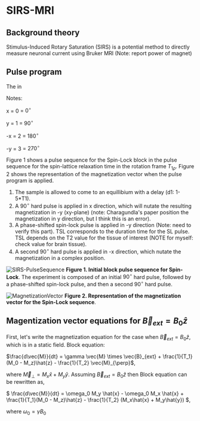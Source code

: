 # SIRS-MRI

## Background theory

Stimulus-Induced Rotary Saturation (SIRS) is a potential method to directly measure neuronal current using Bruker MRI (Note: report power of magnet)

## Pulse program

The in

Notes:


x = 0 = $0^\circ$ 

y = 1 = $90^\circ$ 

-x = 2 = $180^\circ$ 

-y = 3 = $270^\circ$ 

Figure 1 shows a pulse sequence for the Spin-Lock block in the pulse sequence for the spin-lattice relaxation time in the rotation frame $T_{1\rho}$. Figure 2 shows the representation of the magnetization vector when the pulse program is applied. 

1. The sample is allowed to come to an equillibium with a delay (d1: 1-5*T1).
1. A $90^\circ$ hard pulse is applied in x direction, which will nutate the resulting magnetization in -y (xy-plane) (note: Charagundla's paper position the magnetization in y direction, but I think this is an error).
1. A phase-shifted spin-lock pulse is applied in -y direction (Note: need to verify this part). TSL corresponds to the duration time for the SL pulse. TSL depends on the T2 value for the tissue of interest (NOTE for myself: check value for brain tissue).
1. A second $90^\circ$ hard pulse is applied in -x direction, which nutate the magnetization in a complex position.



![SIRS-PulseSequence](https://github.com/yanitzatrosel/SIRS-MRI/assets/141436347/779964a2-537a-4c48-a324-98ed9130a481)
**Figure 1. Initial block pulse sequence for Spin-Lock**. The experiment is composed of an initial $90^\circ$ hard pulse, followed by a phase-shifted spin-lock pulse, and then a second $90^\circ$ hard pulse.


![MagnetizationVector](https://github.com/yanitzatrosel/SIRS-MRI/assets/141436347/649cc293-d46f-4fe1-8719-77a4c960fbd9)
**Figure 2. Representation of the magnetization vector for the Spin-Lock sequence**.


## Magentization vector equations for $\vec{B}_{ext}=B_0\hat{z}$

First, let's write the magnetization equation for the case when $\vec{B}_{ext}=B_0\hat{z}$, which is in a static field. Block equation:

$`\frac{d\vec{M}}{dt} = \gamma \vec{M} \times \vec{B}_{ext} + \frac{1}{T_1}(M_0 - M_z)\hat{z} - \frac{1}{T_2} \vec{M}_{\perp}`$,

where $`\vec{M}_{\perp} = M_x\hat{x} + M_y\hat{y} `$. Assuming $\vec{B}_{ext}=B_0\hat{z}$ then Block equation can be rewritten as,

$` \frac{d\vec{M}}{dt} = \omega_0 M_y \hat{x} - \omega_0 M_x \hat{x} + \frac{1}{T_1}(M_0 - M_z)\hat{z} - \frac{1}{T_2} (M_x\hat{x} + M_y\hat{y}) `$, 

where $\omega_0 = \gamma B_0$


